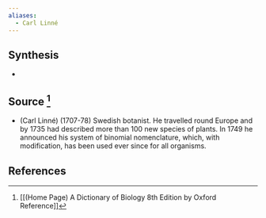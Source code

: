 ```yaml
---
aliases:
  - Carl Linné
---
```

## Synthesis
- 
## Source [^1]
- (Carl Linné) (1707-78) Swedish botanist. He travelled round Europe and by 1735 had described more than 100 new species of plants. In 1749 he announced his system of binomial nomenclature, which, with modification, has been used ever since for all organisms.
## References

[^1]: [[(Home Page) A Dictionary of Biology 8th Edition by Oxford Reference]]